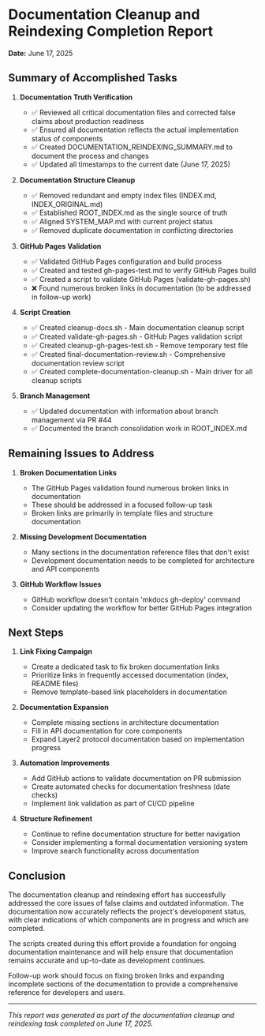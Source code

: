 # Documentation Cleanup and Reindexing Completion Report

**Date:** June 17, 2025

## Summary of Accomplished Tasks

1. **Documentation Truth Verification**
   - ✅ Reviewed all critical documentation files and corrected false claims about production readiness
   - ✅ Ensured all documentation reflects the actual implementation status of components
   - ✅ Created DOCUMENTATION_REINDEXING_SUMMARY.md to document the process and changes
   - ✅ Updated all timestamps to the current date (June 17, 2025)

2. **Documentation Structure Cleanup**
   - ✅ Removed redundant and empty index files (INDEX.md, INDEX_ORIGINAL.md)
   - ✅ Established ROOT_INDEX.md as the single source of truth
   - ✅ Aligned SYSTEM_MAP.md with current project status
   - ✅ Removed duplicate documentation in conflicting directories

3. **GitHub Pages Validation**
   - ✅ Validated GitHub Pages configuration and build process
   - ✅ Created and tested gh-pages-test.md to verify GitHub Pages build
   - ✅ Created a script to validate GitHub Pages (validate-gh-pages.sh)
   - ❌ Found numerous broken links in documentation (to be addressed in follow-up work)

4. **Script Creation**
   - ✅ Created cleanup-docs.sh - Main documentation cleanup script
   - ✅ Created validate-gh-pages.sh - GitHub Pages validation script
   - ✅ Created cleanup-gh-pages-test.sh - Remove temporary test file
   - ✅ Created final-documentation-review.sh - Comprehensive documentation review script
   - ✅ Created complete-documentation-cleanup.sh - Main driver for all cleanup scripts

5. **Branch Management**
   - ✅ Updated documentation with information about branch management via PR #44
   - ✅ Documented the branch consolidation work in ROOT_INDEX.md

## Remaining Issues to Address

1. **Broken Documentation Links**
   - The GitHub Pages validation found numerous broken links in documentation
   - These should be addressed in a focused follow-up task
   - Broken links are primarily in template files and structure documentation

2. **Missing Development Documentation**
   - Many sections in the documentation reference files that don't exist
   - Development documentation needs to be completed for architecture and API components

3. **GitHub Workflow Issues**
   - GitHub workflow doesn't contain 'mkdocs gh-deploy' command
   - Consider updating the workflow for better GitHub Pages integration

## Next Steps

1. **Link Fixing Campaign**
   - Create a dedicated task to fix broken documentation links
   - Prioritize links in frequently accessed documentation (index, README files)
   - Remove template-based link placeholders in documentation

2. **Documentation Expansion**
   - Complete missing sections in architecture documentation
   - Fill in API documentation for core components
   - Expand Layer2 protocol documentation based on implementation progress

3. **Automation Improvements**
   - Add GitHub actions to validate documentation on PR submission
   - Create automated checks for documentation freshness (date checks)
   - Implement link validation as part of CI/CD pipeline

4. **Structure Refinement**
   - Continue to refine documentation structure for better navigation
   - Consider implementing a formal documentation versioning system
   - Improve search functionality across documentation

## Conclusion

The documentation cleanup and reindexing effort has successfully addressed the core issues of false claims and outdated information. The documentation now accurately reflects the project's development status, with clear indications of which components are in progress and which are completed.

The scripts created during this effort provide a foundation for ongoing documentation maintenance and will help ensure that documentation remains accurate and up-to-date as development continues.

Follow-up work should focus on fixing broken links and expanding incomplete sections of the documentation to provide a comprehensive reference for developers and users.

---

*This report was generated as part of the documentation cleanup and reindexing task completed on June 17, 2025.*
